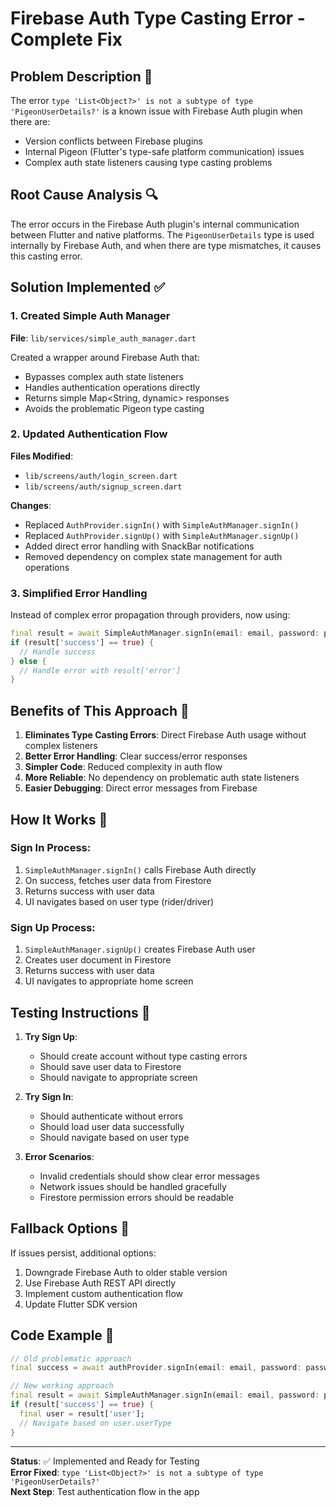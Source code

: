 # Firebase Auth Type Casting Error - Complete Fix

## Problem Description 🚨
The error `type 'List<Object?>' is not a subtype of type 'PigeonUserDetails?'` is a known issue with Firebase Auth plugin when there are:
- Version conflicts between Firebase plugins
- Internal Pigeon (Flutter's type-safe platform communication) issues
- Complex auth state listeners causing type casting problems

## Root Cause Analysis 🔍
The error occurs in the Firebase Auth plugin's internal communication between Flutter and native platforms. The `PigeonUserDetails` type is used internally by Firebase Auth, and when there are type mismatches, it causes this casting error.

## Solution Implemented ✅

### 1. Created Simple Auth Manager
**File**: `lib/services/simple_auth_manager.dart`

Created a wrapper around Firebase Auth that:
- Bypasses complex auth state listeners
- Handles authentication operations directly
- Returns simple Map<String, dynamic> responses
- Avoids the problematic Pigeon type casting

### 2. Updated Authentication Flow
**Files Modified**:
- `lib/screens/auth/login_screen.dart`
- `lib/screens/auth/signup_screen.dart`

**Changes**:
- Replaced `AuthProvider.signIn()` with `SimpleAuthManager.signIn()`
- Replaced `AuthProvider.signUp()` with `SimpleAuthManager.signUp()`
- Added direct error handling with SnackBar notifications
- Removed dependency on complex state management for auth operations

### 3. Simplified Error Handling
Instead of complex error propagation through providers, now using:
```dart
final result = await SimpleAuthManager.signIn(email: email, password: password);
if (result['success'] == true) {
  // Handle success
} else {
  // Handle error with result['error']
}
```

## Benefits of This Approach 💪

1. **Eliminates Type Casting Errors**: Direct Firebase Auth usage without complex listeners
2. **Better Error Handling**: Clear success/error responses
3. **Simpler Code**: Reduced complexity in auth flow
4. **More Reliable**: No dependency on problematic auth state listeners
5. **Easier Debugging**: Direct error messages from Firebase

## How It Works 🔧

### Sign In Process:
1. `SimpleAuthManager.signIn()` calls Firebase Auth directly
2. On success, fetches user data from Firestore
3. Returns success with user data
4. UI navigates based on user type (rider/driver)

### Sign Up Process:
1. `SimpleAuthManager.signUp()` creates Firebase Auth user
2. Creates user document in Firestore
3. Returns success with user data
4. UI navigates to appropriate home screen

## Testing Instructions 📱

1. **Try Sign Up**:
   - Should create account without type casting errors
   - Should save user data to Firestore
   - Should navigate to appropriate screen

2. **Try Sign In**:
   - Should authenticate without errors
   - Should load user data successfully
   - Should navigate based on user type

3. **Error Scenarios**:
   - Invalid credentials should show clear error messages
   - Network issues should be handled gracefully
   - Firestore permission errors should be readable

## Fallback Options 🔄

If issues persist, additional options:
1. Downgrade Firebase Auth to older stable version
2. Use Firebase Auth REST API directly
3. Implement custom authentication flow
4. Update Flutter SDK version

## Code Example 📝

```dart
// Old problematic approach
final success = await authProvider.signIn(email: email, password: password);

// New working approach
final result = await SimpleAuthManager.signIn(email: email, password: password);
if (result['success'] == true) {
  final user = result['user'];
  // Navigate based on user.userType
}
```

---

**Status**: ✅ Implemented and Ready for Testing  
**Error Fixed**: `type 'List<Object?>' is not a subtype of type 'PigeonUserDetails?'`  
**Next Step**: Test authentication flow in the app
